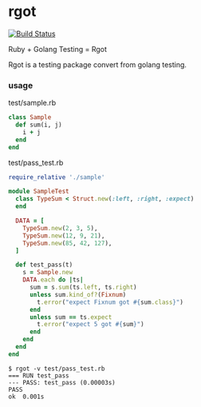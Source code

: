 rgot
===

[![Build Status](https://travis-ci.org/ksss/rgot.svg)](https://travis-ci.org/ksss/rgot)

Ruby + Golang Testing = Rgot

Rgot is a testing package convert from golang testing.

### usage

test/sample.rb
```ruby
class Sample
  def sum(i, j)
    i + j
  end
end
```

test/pass_test.rb
```ruby
require_relative './sample'

module SampleTest
  class TypeSum < Struct.new(:left, :right, :expect)
  end

  DATA = [
    TypeSum.new(2, 3, 5),
    TypeSum.new(12, 9, 21),
    TypeSum.new(85, 42, 127),
  ]

  def test_pass(t)
    s = Sample.new
    DATA.each do |ts|
      sum = s.sum(ts.left, ts.right)
      unless sum.kind_of?(Fixnum)
        t.error("expect Fixnum got #{sum.class}")
      end
      unless sum == ts.expect
        t.error("expect 5 got #{sum}")
      end
    end
  end
end
```

```
$ rgot -v test/pass_test.rb
=== RUN test_pass
--- PASS: test_pass (0.00003s)
PASS
ok	0.001s
```
